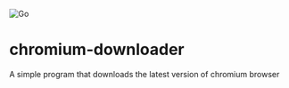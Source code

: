 ![Go](https://github.com/yiannosch/chromium-downloader/workflows/Go/badge.svg)
# chromium-downloader
A simple program that downloads the latest version of chromium browser
